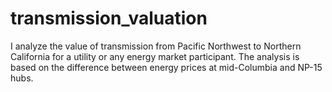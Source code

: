 # transmission_valuation
I analyze the value of transmission from Pacific Northwest to Northern California for a utility or any energy market participant. The analysis is based on the difference between energy prices at mid-Columbia and NP-15 hubs.
